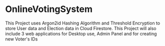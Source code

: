 # OnlineVotingSystem

This Project uses Argon2id Hashing Algorithm and Threshold Encryption to store User data and Election data in Cloud Firestore.
This Project will also include 3 web applications for Desktop use, Admin Panel and for creating new Voter's IDs
